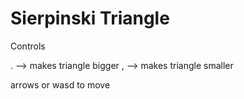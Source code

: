 Sierpinski Triangle
==================

Controls

. --> makes triangle bigger
, --> makes triangle smaller

arrows or wasd to move
